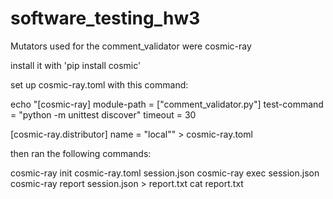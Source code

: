 # software_testing_hw3

Mutators used for the comment_validator were cosmic-ray

install it with 'pip install cosmic'

set up cosmic-ray.toml with this command:

echo "[cosmic-ray]
module-path = [\"comment_validator.py\"]
test-command = "python -m unittest discover"
timeout = 30

[cosmic-ray.distributor]
name = \"local\"" > cosmic-ray.toml

then ran the following commands: 

cosmic-ray init cosmic-ray.toml session.json
cosmic-ray exec session.json
cosmic-ray report session.json > report.txt
cat report.txt
